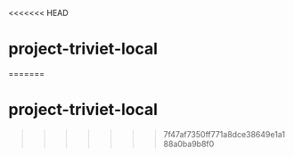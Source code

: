 <<<<<<< HEAD
# project-triviet-local
=======
# project-triviet-local
>>>>>>> 7f47af7350ff771a8dce38649e1a188a0ba9b8f0
